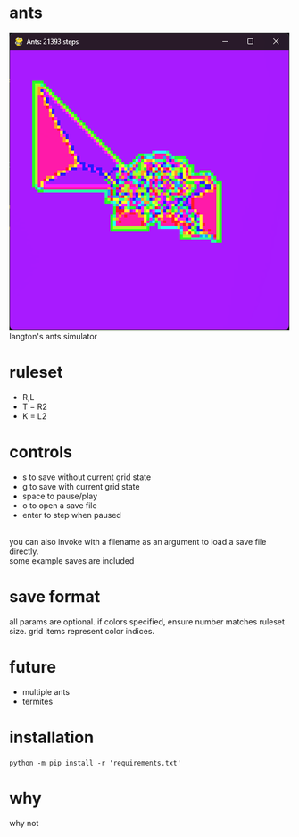 # ants
![img](ants.png)
<br>
langton's ants simulator

# ruleset
- R,L
- T = R2
- K = L2

# controls
- s     to save without current grid state
- g     to save with current grid state
- space to pause/play
- o     to open a save file
- enter to step when paused

<br>
you can also invoke with a filename as an argument to load a save file directly.

<br>
some example saves are included

# save format
all params are optional.
if colors specified, ensure number matches ruleset size.
grid items represent color indices.

# future
- multiple ants
- termites

# installation

```python -m pip install -r 'requirements.txt'```

# why
why not
